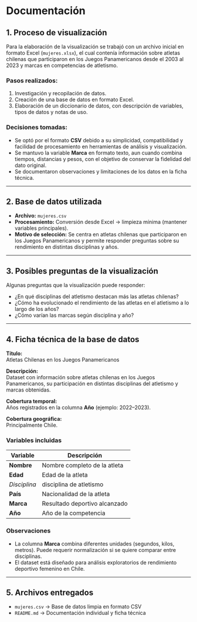 # Documentación

## 1. Proceso de visualización  

Para la elaboración de la visualización se trabajó con un archivo inicial en formato Excel (`mujeres.xlsx`), el cual contenía información sobre atletas chilenas que participaron en los Juegos Panamericanos desde el 2003 al 2023 y marcas en competencias de atletismo.  

### Pasos realizados:
1. Investigación y recopilación de datos.
2. Creación de una base de datos en formato Excel.
3. Elaboración de un diccionario de datos, con descripción de variables, tipos de datos y notas de uso.

### Decisiones tomadas:
- Se optó por el formato **CSV** debido a su simplicidad, compatibilidad y facilidad de procesamiento en herramientas de análisis y visualización.  
- Se mantuvo la variable **Marca** en formato texto, aun cuando combina tiempos, distancias y pesos, con el objetivo de conservar la fidelidad del dato original.  
- Se documentaron observaciones y limitaciones de los datos en la ficha técnica.  

---

## 2. Base de datos utilizada  

- **Archivo:** `mujeres.csv`  
- **Procesamiento:** Conversión desde Excel → limpieza mínima (mantener variables principales).  
- **Motivo de selección:** Se centra en atletas chilenas que participaron en los Juegos Panamericanos y permite responder preguntas sobre su rendimiento en distintas disciplinas y años.  

---

## 3. Posibles preguntas de la visualización  

Algunas preguntas que la visualización puede responder:  
- ¿En qué disciplinas del atletismo destacan más las atletas chilenas?  
- ¿Cómo ha evolucionado el rendimiento de las atletas en el atletismo a lo largo de los años?  
- ¿Cómo varían las marcas según disciplina y año?  

---

## 4. Ficha técnica de la base de datos  

**Título:**  
Atletas Chilenas en los Juegos Panamericanos 

**Descripción:**  
Dataset con información sobre atletas chilenas en los Juegos Panamericanos, su participación en distintas disciplinas del atletismo y marcas obtenidas.  

**Cobertura temporal:**  
Años registrados en la columna **Año** (ejemplo: 2022–2023).  

**Cobertura geográfica:**  
Principalmente Chile.  

### Variables incluidas  


| Variable     | Descripción                          |
|--------------|--------------------------------------|
| **Nombre**   | Nombre completo de la atleta         |
| **Edad**     | Edad de la atleta                    |
| *Disciplina* | disciplina de atletismo              |
| **País**     | Nacionalidad de la atleta            |
| **Marca**    | Resultado deportivo alcanzado        |
| **Año**      | Año de la competencia                |

### Observaciones  
- La columna **Marca** combina diferentes unidades (segundos, kilos, metros). Puede requerir normalización si se quiere comparar entre disciplinas.  
- El dataset está diseñado para análisis exploratorios de rendimiento deportivo femenino en Chile.  

---

## 5. Archivos entregados  

-  `mujeres.csv` → Base de datos limpia en formato CSV  
- `README.md` → Documentación individual y ficha técnica  

